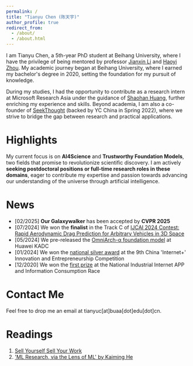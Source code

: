 ```yaml
---
permalink: /
title: "Tianyu Chen (陈天宇)"
author_profile: true
redirect_from: 
  - /about/
  - /about.html
---
```


I am Tianyu Chen, a 5th-year PhD student at Beihang University, where I have the privilege of being mentored by professor [Jianxin Li](https://shi.buaa.edu.cn/lijianxin/zh_CN/index.htm) and [Haoyi Zhou](https://www.zhouhaoyi.com/). My academic journey began at Beihang University, where I earned my bachelor's degree in 2020, setting the foundation for my pursuit of knowledge.

During my studies, I had the opportunity to contribute as a research intern at Microsoft Research Asia under the guidance of [Shaohan Huang](https://buaahsh.github.io/), further enriching my experience and skills. Beyond academia, I am also a co-founder of [SeekThought](https://www.seekthought.com/) (backed by YC China in Spring 2022), where we strive to bridge the gap between research and practical applications.

Highlights
======

My current focus is on **AI4Science** and **Trustworthy Foundation Models**, two fields that promise to revolutionize scientific discovery. I am actively **seeking postdoctoral positions or full-time research roles in these domains**, eager to contribute my expertise and passion towards advancing our understanding of the universe through artificial intelligence.

News
======
+ [02/2025] **Our Galaxywalker** has been accepted by **CVPR 2025**
+ [07/2024] We won the **finalist** in the Track C of  [IJCAI 2024 Contest: Rapid Aerodynamic Drag Prediction for Arbitrary Vehicles in 3D Space](https://competition.atomgit.com/competitionInfo?id=7f3f276465e9e845fd3a811d2d6925b5) 
+ [05/2024] We pre-released the [OmniArch-α foundation model](https://mp.weixin.qq.com/s/NA0Mo83td7cZm8mM8rdZvA) at Huawei KADC
+ [01/2024] We won the [national silver award](https://cy.ncss.cn/information/2c93f4c68a5f8efa018ef54ba77e00fd) at the 9th China 'Internet+' Innovation and Entrepreneurship Competition
+ [12/2020] We won the [first prize](https://www.cndids.com/#/index) at the National Industrial Internet APP and Information Consumption Race


Contact Me
======

Feel free to drop me an email at tianyuc[at]buaa[dot]edu[dot]cn.

Readings
=======
1. [Sell Yourself Sell Your Work](https://www.solipsys.co.uk/new/SellYourselfSellYourWork.html?yc25hn)
2. ['ML Research, via the Lens of ML' by Kaiming He](https://people.csail.mit.edu/kaiming/neurips2024workshop/neurips2024_newinml_kaiming.pdf)